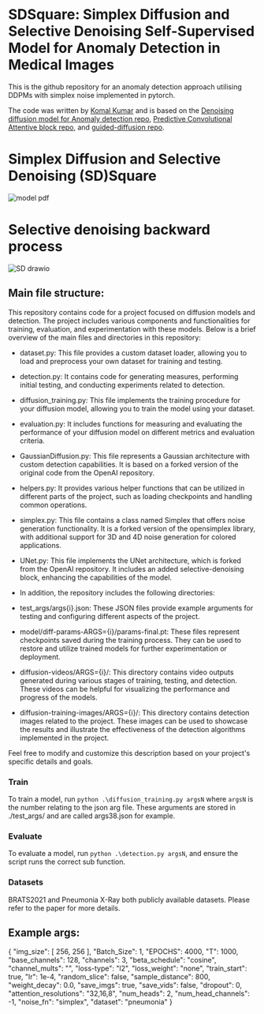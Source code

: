 # SDSquare: Simplex Diffusion and Selective Denoising Self-Supervised Model for Anomaly Detection in Medical Images

This is the github repository for an anomaly detection approach utilising DDPMs with simplex noise implemented in
pytorch.

The code was written by [Komal Kumar](https://github.com/MAXNORM8650) and is based on
the [Denoising diffusion model for Anomaly detection repo](https://github.com/Julian-Wyatt/AnoDDPM), [Predictive Convolutional Attentive block repo](https://github.com/ristea/sspcab), and [guided-diffusion repo](https://github.com/openai/guided-diffusion).
#	Simplex Diffusion and Selective Denoising (SD)Square
![model pdf](https://user-images.githubusercontent.com/97806194/225223535-0ae2064d-1a00-4649-83af-353edc7d58b5.png)
# Selective denoising backward process
![SD drawio](https://user-images.githubusercontent.com/97806194/225223942-f6800cad-63c4-42d6-a40d-cf55e6a450e2.png)


## Main file structure:

This repository contains code for a project focused on diffusion models and detection. The project includes various components and functionalities for training, evaluation, and experimentation with these models. Below is a brief overview of the main files and directories in this repository:

* dataset.py: This file provides a custom dataset loader, allowing you to load and preprocess your own dataset for training and testing.

* detection.py: It contains code for generating measures, performing initial testing, and conducting experiments related to detection.

* diffusion_training.py: This file implements the training procedure for your diffusion model, allowing you to train the model using your dataset.

* evaluation.py: It includes functions for measuring and evaluating the performance of your diffusion model on different metrics and evaluation criteria.

* GaussianDiffusion.py: This file represents a Gaussian architecture with custom detection capabilities. It is based on a forked version of the original code from the OpenAI repository.

* helpers.py: It provides various helper functions that can be utilized in different parts of the project, such as loading checkpoints and handling common operations.

* simplex.py: This file contains a class named Simplex that offers noise generation functionality. It is a forked version of the opensimplex library, with additional support for 3D and 4D noise generation for colored applications.

* UNet.py: This file implements the UNet architecture, which is forked from the OpenAI repository. It includes an added selective-denoising block, enhancing the capabilities of the model.

* In addition, the repository includes the following directories:

* test_args/args{i}.json: These JSON files provide example arguments for testing and configuring different aspects of the project.

* model/diff-params-ARGS={i}/params-final.pt: These files represent checkpoints saved during the training process. They can be used to restore and utilize trained models for further experimentation or deployment.

* diffusion-videos/ARGS={i}/: This directory contains video outputs generated during various stages of training, testing, and detection. These videos can be helpful for visualizing the performance and progress of the models.

* diffusion-training-images/ARGS={i}/: This directory contains detection images related to the project. These images can be used to showcase the results and illustrate the effectiveness of the detection algorithms implemented in the project.

Feel free to modify and customize this description based on your project's specific details and goals.
### Train

To train a model, run `python .\diffusion_training.py argsN` where `argsN` is the number relating to the json arg
file. These arguments are stored in ./test_args/ and are called args38.json for example.

### Evaluate

To evaluate a model, run `python .\detection.py argsN`, and ensure the script runs the correct sub function.

### Datasets
BRATS2021 and Pneumonia X-Ray both publicly available datasets. Please refer to the paper for more details.
## Example args:

{
  "img_size": [
    256,
    256
  ],
  "Batch_Size": 1,
  "EPOCHS": 4000,
  "T": 1000,
  "base_channels": 128,
  "channels": 3,
  "beta_schedule": "cosine",
  "channel_mults": "",
  "loss-type": "l2",
  "loss_weight": "none",
  "train_start": true,
  "lr": 1e-4,
  "random_slice": false,
  "sample_distance": 800,
  "weight_decay": 0.0,
  "save_imgs": true,
  "save_vids": false,
  "dropout": 0,
  "attention_resolutions": "32,16,8",
  "num_heads": 2,
  "num_head_channels": -1,
  "noise_fn": "simplex",
  "dataset": "pneumonia"
}
